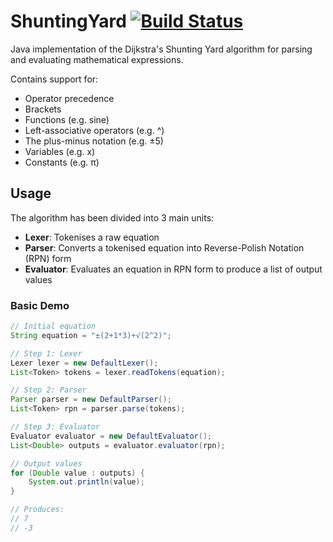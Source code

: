 # ShuntingYard [![Build Status](https://travis-ci.com/ed-cooper/ShuntingYard.svg?token=5sFscgbotf7G8x6qAMAb&branch=master)](https://travis-ci.com/ed-cooper/shuntingyard)
Java implementation of the Dijkstra's Shunting Yard algorithm for parsing and evaluating mathematical expressions.

Contains support for:
- Operator precedence
- Brackets
- Functions (e.g. sine)
- Left-associative operators (e.g. ^)
- The plus-minus notation (e.g. ±5)
- Variables (e.g. x)
- Constants (e.g. π)

## Usage
The algorithm has been divided into 3 main units:
- **Lexer**: Tokenises a raw equation
- **Parser**: Converts a tokenised equation into Reverse-Polish Notation (RPN) form
- **Evaluator**: Evaluates an equation in RPN form to produce a list of output values

### Basic Demo
```Java
// Initial equation
String equation = "±(2+1*3)+√(2^2)";

// Step 1: Lexer
Lexer lexer = new DefaultLexer();
List<Token> tokens = lexer.readTokens(equation);

// Step 2: Parser
Parser parser = new DefaultParser();
List<Token> rpn = parser.parse(tokens);

// Step 3: Evaluator
Evaluator evaluator = new DefaultEvaluator();
List<Double> outputs = evaluator.evaluator(rpn);

// Output values
for (Double value : outputs) {
    System.out.println(value);
}

// Produces:
// 7
// -3
```